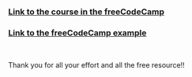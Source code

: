 ### [Link to the course in the freeCodeCamp](https://www.freecodecamp.org/learn/2022/responsive-web-design/build-a-technical-documentation-page-project/build-a-technical-documentation-page)


### [Link to the freeCodeCamp example](https://technical-documentation-page.freecodecamp.rocks/)

<br>

Thank you for all your effort and all the free resource!! 
